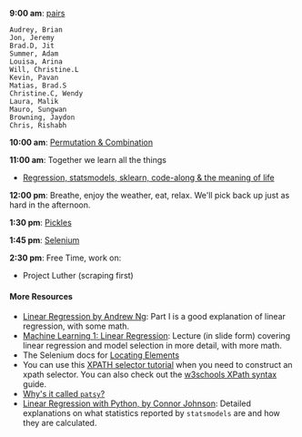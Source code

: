 **9:00 am**: [pairs](pair_linear.md)

    Audrey, Brian
    Jon, Jeremy
    Brad.D, Jit
    Summer, Adam
    Louisa, Arina
    Will, Christine.L
    Kevin, Pavan
    Matias, Brad.S
    Christine.C, Wendy
    Laura, Malik
    Mauro, Sungwan
    Browning, Jaydon
    Chris, Rishabh

**10:00 am**: [Permutation & Combination](Permutation_Combination_ans.md)   

**11:00 am**: Together we learn all the things
* [Regression, statsmodels, sklearn, code-along & the meaning of life](Intro_to_Regression.ipynb)  

**12:00 pm**: Breathe, enjoy the weather, eat, relax.  We'll pick back up just as hard in the afternoon.

**1:30 pm**: [Pickles](Pickling_Python_Objects.ipynb)

**1:45 pm**: [Selenium](web_scraping_selenium.ipynb)

**2:30 pm**: Free Time, work on:
* Project Luther (scraping first)

#### More Resources
* [Linear Regression by Andrew Ng](http://cs229.stanford.edu/notes/cs229-notes1.pdf): Part I is a good explanation of linear regression, with some math.
 * [Machine Learning 1: Linear Regression](http://www.ismll.uni-hildesheim.de/lehre/ml-07w/skript/ml-2up-01-linearregression.pdf): Lecture (in slide form) covering linear regression and model selection in more detail, with more math.
 * The Selenium docs for [Locating Elements](http://selenium-python.readthedocs.org/locating-elements.html)
 * You can use this [XPATH selector tutorial](http://zvon.org/comp/r/tut-XPath_1.html) when you need to construct an xpath selector. You can also check out the [w3schools XPath syntax](http://www.w3schools.com/xpath/xpath_syntax.asp) guide.
 * [Why's it called `patsy`?](http://i.imgur.com/GhFBRxh.gif)
 * [Linear Regression with Python, by Connor Johnson](http://connor-johnson.com/2014/02/18/linear-regression-with-python/): Detailed explanations on what statistics reported by `statsmodels` are and how they are calculated.

